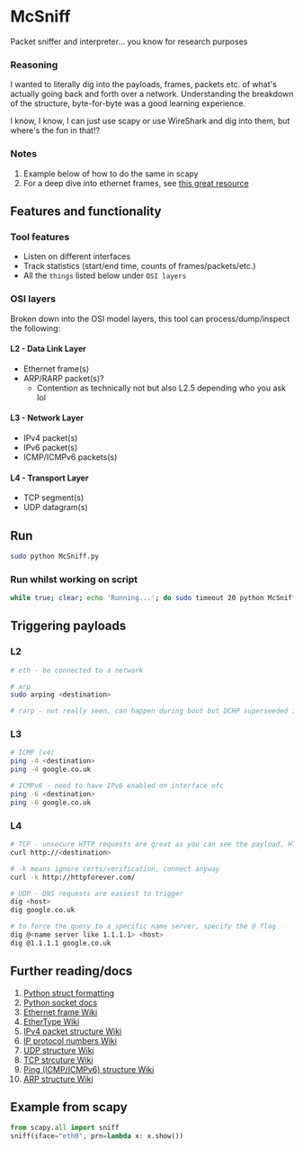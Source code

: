 # McSniff
Packet sniffer and interpreter... you know for research purposes

### Reasoning
I wanted to literally dig into the payloads, frames, packets etc. of what's actually going back and forth over a network. Understanding the breakdown of the structure, byte-for-byte was a good learning experience. 

I know, I know, I can just use scapy or use WireShark and dig into them, but where's the fun in that!?

### Notes 
1. Example below of how to do the same in scapy
2. For a deep dive into ethernet frames, see [this great resource](https://www.freecodecamp.org/news/the-complete-guide-to-the-ethernet-protocol/)

## Features and functionality
### Tool features
* Listen on different interfaces
* Track statistics (start/end time, counts of frames/packets/etc.)
* All the `things` listed below under `OSI layers`

### OSI layers
Broken down into the OSI model layers, this tool can process/dump/inspect the following:
#### L2 - Data Link Layer
* Ethernet frame(s)
* ARP/RARP packet(s)?
  * Contention as technically not but also L2.5 depending who you ask lol

#### L3 - Network Layer
* IPv4 packet(s)
* IPv6 packet(s)
* ICMP/ICMPv6 packets(s)

#### L4 - Transport Layer
* TCP segment(s)
* UDP datagram(s)

## Run
```bash
sudo python McSniff.py
```

### Run whilst working on script
```bash
while true; clear; echo 'Running...'; do sudo timeout 20 python McSniff.py; echo 'Sleeping...'; sleep 5; done
```

## Triggering payloads
### L2
```bash
# eth - be connected to a network

# arp
sudo arping <destination>

# rarp - not really seen, can happen during boot but DCHP superseeded it
```

### L3
```bash
# ICMP (v4)
ping -4 <destination>
ping -4 google.co.uk

# ICMPv6 - need to have IPv6 enabled on interface ofc
ping -6 <destination>
ping -6 google.co.uk
```

### L4
```bash
# TCP - unsecure HTTP requests are great as you can see the payload, HTTPS is encrypted so you can't see payload (unless you have the certs to decrypt)
curl http://<destination>

# -k means ignore certs/verification, connect anyway
curl -k http://httpforever.com/

# UDP - DNS requests are easiest to trigger
dig <host>
dig google.co.uk

# to force the query to a specific name server, specify the @ flag
dig @<name server like 1.1.1.1> <host>
dig @1.1.1.1 google.co.uk
```

## Further reading/docs
1. [Python struct formatting](https://docs.python.org/3/library/struct.html#format-characters)
2. [Python socket docs](https://docs.python.org/3/library/socket.html)
3. [Ethernet frame Wiki](https://en.wikipedia.org/wiki/Ethernet_frame)
4. [EtherType Wiki](https://en.wikipedia.org/wiki/EtherType)
5. [IPv4 packet structure Wiki](https://en.wikipedia.org/wiki/IPv4#Packet_structure)
6. [IP protocol numbers Wiki](https://en.wikipedia.org/wiki/List_of_IP_protocol_numbers)
7. [UDP structure Wiki](https://en.wikipedia.org/wiki/User_Datagram_Protocol#UDP_datagram_structure)
8. [TCP strcuture Wiki](https://en.wikipedia.org/wiki/Transmission_Control_Protocol#TCP_segment_structure)
9. [Ping (ICMP/ICMPv6) structure Wiki](https://en.wikipedia.org/wiki/Ping_(networking_utility)#Message_format)
10. [ARP structure Wiki](https://en.wikipedia.org/wiki/Address_Resolution_Protocol#Packet_structure)

## Example from scapy
```python
from scapy.all import sniff
sniff(iface="eth0", prn=lambda x: x.show())
```